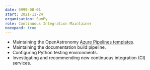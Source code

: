 ```yaml
---
date: 9999-08-01
start: 2021-11-24
organisation: SunPy
role: Continuous Integration Maintainer
noexpand: true
---
```

- Maintaining the OpenAstronomy [Azure Pipelines templates](https://github.com/OpenAstronomy/azure-pipelines-templates).
- Maintaining the documentation build pipeline.
- Configuring Python testing environments.
- Investigating and recommending new continuous integration (CI) services.
